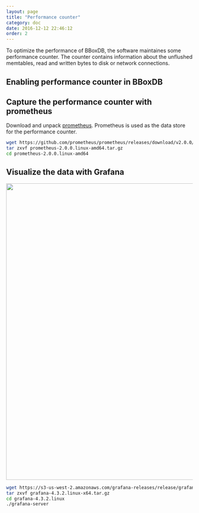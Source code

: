 ```yaml
---
layout: page
title: "Performance counter"
category: doc
date: 2016-12-12 22:46:12
order: 2
---
```


To optimize the performance of BBoxDB, the software maintaines some performance counter. The counter contains information about the unflushed memtables, read and written bytes to disk or network connections. 

## Enabling performance counter in BBoxDB


## Capture the performance counter with prometheus
Download and unpack [prometheus](https://prometheus.io). Prometheus is used as the data store for the performance counter. 

```bash
wget https://github.com/prometheus/prometheus/releases/download/v2.0.0/prometheus-2.0.0.linux-amd64.tar.gz
tar zxvf prometheus-2.0.0.linux-amd64.tar.gz
cd prometheus-2.0.0.linux-amd64
```

## Visualize the data with Grafana
<img src="/bboxdb/images/grafana_dashboard.jpg" width="800">

```bash
wget https://s3-us-west-2.amazonaws.com/grafana-releases/release/grafana-4.3.2.linux-x64.tar.gz
tar zxvf grafana-4.3.2.linux-x64.tar.gz
cd grafana-4.3.2.linux
./grafana-server
``` 